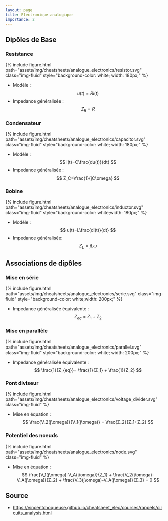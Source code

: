 ```yaml
---
layout: page
title: Electronique analogique
importance: 2
---
```


## Dipôles de Base

### Resistance
{% include figure.html path="assets/img/cheatsheets/analogue_electronics/resistor.svg" class="img-fluid" style="background-color: white; width: 180px;" %}

- Modèle : $$ u(t)=Ri(t) $$
- Impedance généralisée : $$ Z_R=R $$

### Condensateur
{% include figure.html path="assets/img/cheatsheets/analogue_electronics/capacitor.svg" class="img-fluid" style="background-color: white; width: 180px;" %}

- Modèle : $$ i(t)=C\frac{du(t)}{dt} $$
- Impedance généralisée : $$ Z_C=\frac{1}{jC\omega} $$

### Bobine
{% include figure.html path="assets/img/cheatsheets/analogue_electronics/inductor.svg" class="img-fluid" style="background-color: white;width: 180px;" %}
- Modèle : $$ u(t)=L\frac{di(t)}{dt} $$
- Impedance généralisée: $$ Z_L=jL\omega $$

## Associations de dipôles
### Mise en série
{% include figure.html path="assets/img/cheatsheets/analogue_electronics/serie.svg" class="img-fluid" style="background-color: white;width: 200px;" %}

- Impedance généralisée équivalente :
$$
Z_{eq}=Z_1+Z_2
$$

### Mise en parallèle
{% include figure.html path="assets/img/cheatsheets/analogue_electronics/parallel.svg" class="img-fluid" style="background-color: white; width: 200px;" %}

- Impedance généralisée équivalente :
$$
\frac{1}{Z_{eq}}= \frac{1}{Z_1} + \frac{1}{Z_2}
$$

### Pont diviseur
{% include figure.html path="assets/img/cheatsheets/analogue_electronics/voltage_divider.svg" class="img-fluid" %}

- Mise en équation :
$$
\frac{V_2(j\omega)}{V_1(j\omega)} = \frac{Z_2}{Z_1+Z_2}
$$

### Potentiel des noeuds
{% include figure.html path="assets/img/cheatsheets/analogue_electronics/node.svg" class="img-fluid" %}

- Mise en équation :
$$
\frac{V_1(j\omega)-V_A(j\omega)}{Z_1} + \frac{V_2(j\omega)-V_A(j\omega)}{Z_2} + \frac{V_3(j\omega)-V_A(j\omega)}{Z_3} = 0
$$

## Source
- <https://vincentchoqueuse.github.io/cheatsheet_elec/courses/rappels/circuits_analysis.html>
